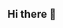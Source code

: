 ## Hi there 👋

<!--
**GeronimoQB/GeronimoQB** is a ✨ Scientist Reasercher ✨ repository because its `README.md` (this file) appears on your GitHub profile.

Here are some ideas to get you started:

- 🔭 I’m currently working on GeQuBa
- 🌱 I’m currently learning Artificial Intelligence
- 👯 I’m looking to collaborate on ...
- 🤔 I’m looking for help with ...
- 💬 Ask me about Modeling
- 📫 How to reach me: ...
- 😄 Pronouns: ...
- ⚡ Fun fact: ...
-->
